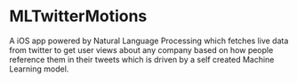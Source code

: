 # MLTwitterMotions
A iOS app powered by Natural Language Processing which fetches live data from twitter to get user views about any company based on how people reference them in their tweets which is driven by a self created Machine Learning model. 
